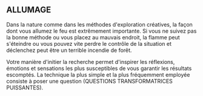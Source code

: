 ## ALLUMAGE

Dans la nature comme dans les méthodes d'exploration créatives, la façon dont vous allumez le feu est extrêmement importante. Si vous ne suivez pas la bonne méthode ou vous placez au mauvais endroit, la flamme peut s'éteindre ou vous pouvez vite perdre le contrôle de la situation et déclenchez peut être un terrible incendie de forêt. 

Votre manière d'initier la recherche permet d'inspirer les réflexions, émotions et sensations les plus susceptibles de vous garantir les résultats escomptés. La technique la plus simple et la plus fréquemment employée consiste à poser une question (QUESTIONS TRANSFORMATRICES PUISSANTES).
